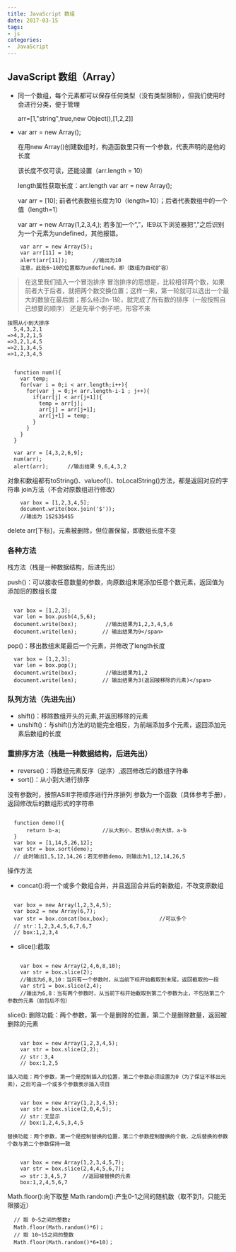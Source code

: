 ```yaml
---
title: JavaScript 数组
date: 2017-03-15
tags:
- js
categories:
-  JavaScript
---
```


## JavaScript 数组（Array）

+ 同一个数组，每个元素都可以保存任何类型（没有类型限制），但我们使用时会进行分类，便于管理

    arr=[1,"string",true,new Object(),[1,2,2]]

+ var arr = new Array();

    在用new Array()创建数组时，构造函数里只有一个参数，代表声明的是他的长度

    该长度不仅可读，还能设置（arr.length = 10）

    length属性获取长度：arr.length
    var arr = new Array();

    var arr = [10];
    前者代表数组长度为10（length=10）；后者代表数组中的一个值（length=1）

    var arr = new Array(1,2,3,4,);
    若多加一个“,”，IE9以下浏览器把“,”之后识别为一个元素为undefined，其他报错。
    
    
```javascript:;
    var arr = new Array(5);
    var arr[11] = 10;   
    alert(arr[11]);        //输出为10
    注意，此处6~10的位置都为undefined，即（数组为自动扩容）
```
    
> 在这里我们插入一个冒泡排序
冒泡排序的思想是，比较相邻两个数，如果前者大于后者，就把两个数交换位置；这样一来，第一轮就可以选出一个最大的数放在最后面；那么经过n-1轮，就完成了所有数的排序（一般按照自己想要的顺序）
还是先举个例子吧，形容不来

    按照从小到大排序
      5,4,3,2,1
    =>4,3,2,1,5
    =>3,2,1,4,5
    =>2,1,3,4,5
    =>1,2,3,4,5

```javascript:;

  function num(){
    var temp;
    for(var i = 0;i < arr.length;i++){
      for(var j = 0;j< arr.length-i-1 ; j++){
        if(arr[j] < arr[j+1]){
          temp = arr[j];
          arr[j] = arr[j+1];
          arr[j+1] = temp;
        }
      }
    }
  }

  var arr = [4,3,2,6,9];
  num(arr);
  alert(arr);      //输出结果 9,6,4,3,2
```

对象和数组都有toString()、valueof()、toLocalString()方法，都是返回对应的字符串
join方法（不会对原数组进行修改）
```javascript:;
    var box = [1,2,3,4,5];
    document.write(box.join('$'));  
    //输出为 1$2$3$4$5
```
    
delete arr[下标]，元素被删除，但位置保留，即数组长度不变

### 各种方法

栈方法（栈是一种数据结构，后进先出）
        
push()：可以接收任意数量的参数，向原数组末尾添加任意个数元素，返回值为添加后的数组长度

```javascript:;

  var box = [1,2,3];
  var len = box.push(4,5,6);
  document.write(box);         //输出结果为1,2,3,4,5,6
  document.write(len);        // 输出结果为9</span>
```
            
pop()：移出数组末尾最后一个元素，并修改了length长度
```javascript:;
  var box = [1,2,3];
  var len = box.pop();
  document.write(box);         //输出结果为1,2
  document.write(len);        // 输出结果为3(返回被移除的元素)</span>
```

### 队列方法（先进先出）
    
+ shift()：移除数组开头的元素,并返回移除的元素
+ unshift()：与shift()方法的功能完全相反，为前端添加多个元素，返回添加元素后数组的长度
    
### 重排序方法（栈是一种数据结构，后进先出）
    
+ reverse()：将数组元素反序（逆序）,返回修改后的数组字符串
+ sort()：从小到大进行排序
    
没有参数时，按照ASIⅡ字符顺序进行升序排列
参数为一个函数（具体参考手册），返回修改后的数组形式的字符串
              
```javascript:;

  function demo(){
      return b-a;             //从大到小，若想从小到大排，a-b
  }
  var box = [1,14,5,26,12];
  var str = box.sort(demo);
  // 此时输出1,5,12,14,26；若无参数demo，则输出为1,12,14,26,5
```
    
  操作方法
        
+ concat():将一个或多个数组合并，并且返回合并后的新数组，不改变原数组
```javascript:;

  var box = new Array(1,2,3,4,5);
  var box2 = new Array(6,7);
  var str = box.concat(box,box);                //可以多个
  // str：1,2,3,4,5,6,7,6,7
  // box:1,2,3,4
```
            
+ slice():截取
```javascript:;

    var box = new Array(2,4,6,8,10);
    var str = box.slice(2);         
    //输出为6,8,10：当只有一个参数时，从当前下标开始截取到末尾，返回截取的一段
    var str1 = box.slice(2,4);      
    //输出为6,8：当有两个参数时，从当前下标开始截取到第二个参数为止，不包括第二个参数的元素（前包后不包）
```

slice():
    删除功能：两个参数，第一个是删除的位置，第二个是删除数量，返回被删除的元素

```javascript:;

    var box = new Array(1,2,3,4,5);
    var str = box.slice(2,2);               
    // str：3,4
    // box:1,2,5
```
    插入功能：两个参数，第一个是控制插入的位置，第二个参数必须设置为0（为了保证不移出元素），之后可由一个或多个参数表示插入项目

```javascript:;

    var box = new Array(1,2,3,4,5);
    var str = box.slice(2,0,4,5);               
    // str：无显示
    // box:1,2,4,5,3,4,5
```
    替换功能：两个参数，第一个是控制替换的位置，第二个参数控制替换的个数，之后替换的参数个数与第二个参数保持一致

```javascript:;

    var box = new Array(1,2,3,4,5,7);
    var str = box.slice(2,4,4,5,6,7);               
    => str：3,4,5,7     //返回被替换的元素
    box:1,2,4,5,6,7
```
            
Math.floor():向下取整
Math.random():产生0-1之间的随机数（取不到1，只能无限接近）
```javascript:;
  // 取 0~5之间的整数z
  Math.floor(Math.random()*6)；
  // 取 10~15之间的整数
  Math.floor(Math.random()*6+10)；
```